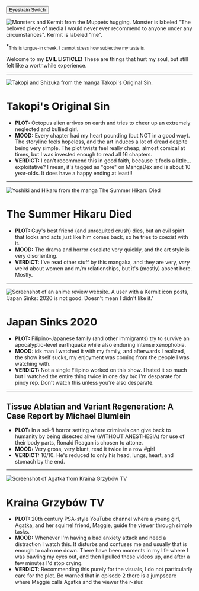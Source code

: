 <button id="switch" onclick="toggleTheme()">Eyestrain Switch</button>

<img class="thumbnail" src="evilRecs.JPG" alt="Monsters and Kermit from the Muppets hugging. Monster is labeled &quot;The beloved piece of media I would never ever recommend to anyone under any circumstances&quot;. Kermit is labeled &quot;me&quot;.">
<p>*<sub>This is tongue-in cheek. I cannot stress how subjective my taste is.</sub></p>    
<p>Welcome to my <strong>EVIL LISTICLE!</strong> These are things that hurt my soul, but still felt like a worthwhile experience.</p>  

---

<img class="thumbnail" src="takopi.jpg" alt="Takopi and Shizuka from the manga Takopi&#39;s Original Sin.">

# Takopi's Original Sin

* **PLOT:** Octopus alien arrives on earth and tries to cheer up an extremely neglected and bullied girl.
* **MOOD:** Every chapter had my heart pounding (but NOT in a good way). The storyline feels hopeless, and the art induces a lot of dread despite being very simple. The plot twists feel really cheap, almost comical at times, but I was invested enough to read all 16 chapters.
* **VERDICT:** I can't recommend this in good faith, because it feels a little... exploitative? I mean, it's tagged as "gore" on MangaDex and is about 10 year-olds. It does have a happy ending at least!!
                
---

<img class=thumbnail src="hikaru.jpg" alt="Yoshiki and Hikaru from the manga The Summer Hikaru Died">

# The Summer Hikaru Died
* **PLOT:** Guy's best friend (and unrequited crush) dies, but an evil spirit that looks and acts just like him comes back, so he tries to coexist with it.
* **MOOD:** The drama and horror escalate very quickly, and the art style is very disorienting.
* **VERDICT:** I've read other stuff by this mangaka, and they are very, *very* weird about women and m/m relationships, but it's (mostly) absent here. Mostly.
                
---

<img src="japansinks2020.jpg" style="max-width:100%;" alt="Screenshot of an anime review website. A user with a Kermit icon posts, 'Japan Sinks: 2020 is not good. Doesn't mean I didn't like it.'">
            
# Japan Sinks 2020
* **PLOT:** Filipino-Japanese family (and other immigrants) try to survive an apocalyptic-level earthquake while also enduring intense xenophobia.
* **MOOD:** idk man I watched it with my family, and afterwards I realized, the show itself sucks, my enjoyment was coming from the people I was watching with.
* **VERDICT:** Not a single Filipino worked on this show. I hated it so much but I watched the entire thing twice in one day b/c I'm desparate for pinoy rep. Don't watch this unless you're also desparate.

---  

## Tissue Ablatian and Variant Regeneration: A Case Report by Michael Blumlein
* **PLOT:** In a sci-fi horror setting where criminals can give back to humanity by being disected alive (WITHOUT ANESTHESIA) for use of their body parts, Ronald Reagan is chosen to attone.
* **MOOD:** Very gross, very blunt, read it twice in a row #girl
* **VERDICT:** 10/10. He's reduced to only his head, lungs, heart, and stomach by the end.

---
   
<img class="thumbnail" src="mushroomland.jpg" alt="Screenshot of Agatka from Kraina Grzybów TV">

# Kraina Grzybów TV
* **PLOT:** 20th century PSA-style YouTube channel where a young girl, Agatka, and her squirrel friend, Maggie, guide the viewer through simple tasks.
* **MOOD:** Whenever I'm having a bad anxiety attack and need a distraction I watch this. It disturbs and confuses me and usually that is enough to calm me down. There have been moments in my life where I was bawling my eyes out, and then I pulled these videos up, and after a few minutes I'd stop crying.
* **VERDICT:** Recommending this purely for the visuals, I do not particularly care for the plot. Be warned that in episode 2 there is a jumpscare where Maggie calls Agatka and the viewer the r-slur.